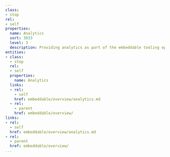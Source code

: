 ```yaml
---
class:
- stop
rel:
- self
properties:
  name: Analytics
  sort: 3033
  level: 3
  description: Providing analytics as part of the embeddable tooling operations.
entities:
- class:
  - stop
  rel:
  - self
  properties:
    name: Analytics
  links:
  - rel:
    - self
    href: embeddable/overview/analytics.md
  - rel:
    - parent
    href: embeddable/overview/
links:
- rel:
  - self
  href: embeddable/overview/analytics.md
- rel:
  - parent
  href: embeddable/overview/
...
```

